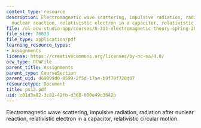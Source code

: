 ```yaml
---
content_type: resource
description: Electromagnetic wave scattering, impulsive radiation, radiation after
  nuclear reaction, relativistic electron in a capacitor, relativistic circular motion.
file: /ol-ocw-studio-app/courses/8-311-electromagnetic-theory-spring-2004/c01d3a823c8242fbd368800e49c3642b_ps12.pdf
file_size: 76823
file_type: application/pdf
learning_resource_types:
- Assignments
license: https://creativecommons.org/licenses/by-nc-sa/4.0/
ocw_type: OCWFile
parent_title: Assignments
parent_type: CourseSection
parent_uid: d69099d0-8599-2f5d-17ae-b9f79f728d07
resourcetype: Document
title: ps12.pdf
uid: c01d3a82-3c82-42fb-d368-800e49c3642b
---
```

Electromagnetic wave scattering, impulsive radiation, radiation after nuclear reaction, relativistic electron in a capacitor, relativistic circular motion.